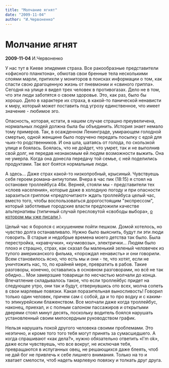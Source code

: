 ```yaml
---
title: "Молчание ягнят"
date: "2009-11-04"
author: "И.Червоненко"
---
```


# Молчание ягнят

**2009-11-04** И.Червоненко

У нас тут в Киеве эпидемия страха. Все ракообразные представители «офисного планктона», обмотав свои бренные тела несколькими слоями марли, притихли у мониторов в поисках информации о том, как спасти свою драгоценную жизнь от пневмонии и «свиного гриппа». Сегодня на улице я видел трех человек в противогазах. Дело не в том, что эти люди заботятся о своем здоровье. Это, как раз, было бы хорошо. Дело в характере их страха, в какой-то панической ненависти к миру, который может поставить под угрозу единственное, что имеет значение - любимое эго.

Опасность, которая, кстати, в нашем случае страшно преувеличена, нормальных людей должна была бы объединить. История знает немало тому примеров. Так, в осажденном Ленинграде, умирающем голодной смертью, одной женщине было поручено передать посылку с едой для чьих-то родственников. И она шла, шатаясь от голода, по скользкой улице и боялась. Боялась, что не дойдет, что умрет, так и не выполнив свой долг, не передав незнакомым ей людям возможности выжить. Она не умерла. Когда она донесла передачу той семье, с ней поделились продуктами. Так вот боятся нормальные люди.

А здесь... Даже страх какой-то низкопробный, крысиный. Чувствуешь себя героем романа-антиутопии. Вчера в час пик (18:15) я стоял на остановке троллейбуса 46к. Верней, стояли мы - представители тех «слоев населения», которые даже в холодную погоду и при опасности заразиться гриппом «предпочитают» ждать троллейбуса целый час, вместо того, чтобы воспользоваться дорогостоящим "экспрессом", который заботливые городские власти предложили качестве альтернативы (типичный случай пресловутой «свободы выбора», [о котором мы уже писали ](/1534.html)).

Целый час я боролся с искушением пойти пешком. Домой хотелось, но чувство долга останавливало. Нужно было выяснить, будут ли эти люди говорить. В старые и недобрые времена моего детства так было. Была перестройка, «кравчучки», «кучмовозы», электрички... Людям было плохо и страшно, страх, как сказал бы маленький зеленый человечек из тупого американского фильма, «порождал ненависть» и они говорили. Всем становилось ясно, что есть мы и они - те, что хотят, если не уничтожить нас, то, по крайней мере, превратить в рабов. Такие разговоры, конечно, оставались в основном разговорами, но всё не так обидно... Мои замерзшие товарищи по несчастью молчали до конца. Впечатление складывалось такое, что если троллейбус придет на следующее утро, они так и будут, отвернувшись ото всех, молча сопеть в свои марлевые повязки. Какая поразительная выносливость! Говорил только один человек, причем сам с собой, да и то про водку и с каким-то эпикурейским блаженством. Все молчали даже когда троллейбус, наконец, приехал, и с полным салоном пассажиров и открытыми дверями стоял минут десять, поскольку водитель боялся нарушать установленный своим милосердным руководством график.

Нельзя нарушать покой другого человека своими проблемами. Это неэтично, и кроме того того тебя могут принять за сумасшедшего. А когда спрашивают «как дела?», нужно обязательно ответить «I'm ok», даже если чувствуешь, что все вокруг, не исключая тебя, превращаются в испуганных овец, не решающихся даже блеять, чтоб не дай бог не привлечь к себе лишнего внимания. Только на то и хватает смелости, чтоб надеть марлевую повязку и толкать друг друга.